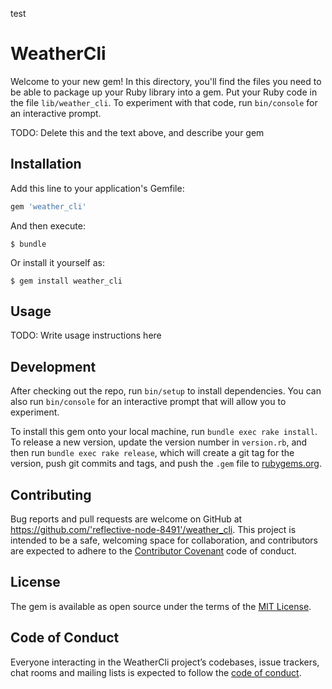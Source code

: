 test

# WeatherCli

Welcome to your new gem! In this directory, you'll find the files you need to be able to package up your Ruby library into a gem. Put your Ruby code in the file `lib/weather_cli`. To experiment with that code, run `bin/console` for an interactive prompt.

TODO: Delete this and the text above, and describe your gem

## Installation

Add this line to your application's Gemfile:

```ruby
gem 'weather_cli'
```

And then execute:

    $ bundle

Or install it yourself as:

    $ gem install weather_cli

## Usage

TODO: Write usage instructions here

## Development

After checking out the repo, run `bin/setup` to install dependencies. You can also run `bin/console` for an interactive prompt that will allow you to experiment.

To install this gem onto your local machine, run `bundle exec rake install`. To release a new version, update the version number in `version.rb`, and then run `bundle exec rake release`, which will create a git tag for the version, push git commits and tags, and push the `.gem` file to [rubygems.org](https://rubygems.org).

## Contributing

Bug reports and pull requests are welcome on GitHub at https://github.com/'reflective-node-8491'/weather_cli. This project is intended to be a safe, welcoming space for collaboration, and contributors are expected to adhere to the [Contributor Covenant](http://contributor-covenant.org) code of conduct.

## License

The gem is available as open source under the terms of the [MIT License](https://opensource.org/licenses/MIT).

## Code of Conduct

Everyone interacting in the WeatherCli project’s codebases, issue trackers, chat rooms and mailing lists is expected to follow the [code of conduct](https://github.com/'reflective-node-8491'/weather_cli/blob/master/CODE_OF_CONDUCT.md).
